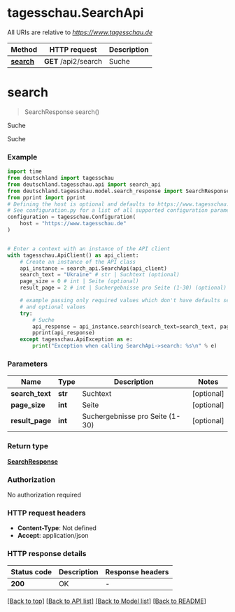 # tagesschau.SearchApi

All URIs are relative to *https://www.tagesschau.de*

Method | HTTP request | Description
------------- | ------------- | -------------
[**search**](SearchApi.md#search) | **GET** /api2/search | Suche


# **search**
> SearchResponse search()

Suche

Suche

### Example


```python
import time
from deutschland import tagesschau
from deutschland.tagesschau.api import search_api
from deutschland.tagesschau.model.search_response import SearchResponse
from pprint import pprint
# Defining the host is optional and defaults to https://www.tagesschau.de
# See configuration.py for a list of all supported configuration parameters.
configuration = tagesschau.Configuration(
    host = "https://www.tagesschau.de"
)


# Enter a context with an instance of the API client
with tagesschau.ApiClient() as api_client:
    # Create an instance of the API class
    api_instance = search_api.SearchApi(api_client)
    search_text = "Ukraine" # str | Suchtext (optional)
    page_size = 0 # int | Seite (optional)
    result_page = 2 # int | Suchergebnisse pro Seite (1-30) (optional)

    # example passing only required values which don't have defaults set
    # and optional values
    try:
        # Suche
        api_response = api_instance.search(search_text=search_text, page_size=page_size, result_page=result_page)
        pprint(api_response)
    except tagesschau.ApiException as e:
        print("Exception when calling SearchApi->search: %s\n" % e)
```


### Parameters

Name | Type | Description  | Notes
------------- | ------------- | ------------- | -------------
 **search_text** | **str**| Suchtext | [optional]
 **page_size** | **int**| Seite | [optional]
 **result_page** | **int**| Suchergebnisse pro Seite (1-30) | [optional]

### Return type

[**SearchResponse**](SearchResponse.md)

### Authorization

No authorization required

### HTTP request headers

 - **Content-Type**: Not defined
 - **Accept**: application/json


### HTTP response details

| Status code | Description | Response headers |
|-------------|-------------|------------------|
**200** | OK |  -  |

[[Back to top]](#) [[Back to API list]](../README.md#documentation-for-api-endpoints) [[Back to Model list]](../README.md#documentation-for-models) [[Back to README]](../README.md)

